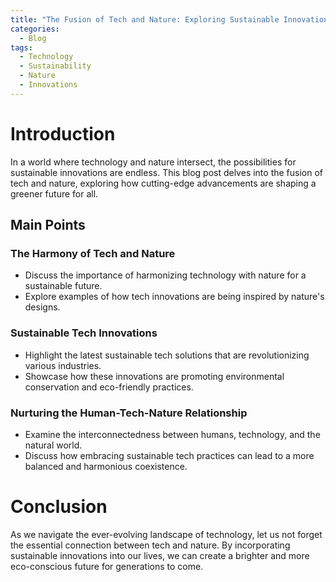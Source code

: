 ```yaml
---
title: "The Fusion of Tech and Nature: Exploring Sustainable Innovations"
categories:
  - Blog
tags:
  - Technology
  - Sustainability
  - Nature
  - Innovations
---
```


# Introduction
In a world where technology and nature intersect, the possibilities for sustainable innovations are endless. This blog post delves into the fusion of tech and nature, exploring how cutting-edge advancements are shaping a greener future for all.

## Main Points
### The Harmony of Tech and Nature
- Discuss the importance of harmonizing technology with nature for a sustainable future.
- Explore examples of how tech innovations are being inspired by nature's designs.

### Sustainable Tech Innovations
- Highlight the latest sustainable tech solutions that are revolutionizing various industries.
- Showcase how these innovations are promoting environmental conservation and eco-friendly practices.

### Nurturing the Human-Tech-Nature Relationship
- Examine the interconnectedness between humans, technology, and the natural world.
- Discuss how embracing sustainable tech practices can lead to a more balanced and harmonious coexistence.

# Conclusion
As we navigate the ever-evolving landscape of technology, let us not forget the essential connection between tech and nature. By incorporating sustainable innovations into our lives, we can create a brighter and more eco-conscious future for generations to come.